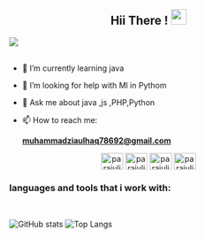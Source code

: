 <h2 align="center">
  Hii There !
  <img src="https://media.giphy.com/media/hvRJCLFzcasrR4ia7z/giphy.gif" width="28">
</h2>
<img src="https://readme-typing-svg.herokuapp.com?color=00B4AB&size=26&center=true&vCenter=true&width=900&lines=I+am+Md.+Jiyaul+Haq.">

<br>
<a href="[![wakatime](https://wakatime.com/badge/user/a6c280ce-295b-4be9-bd1d-9203f1fa7b3f.svg)](https://wakatime.com/@a6c280ce-295b-4be9-bd1d-9203f1fa7b3f)" /></a><br>

- 🌱 I’m currently learning java
- 🤔 I’m looking for help with Ml in Pythom
- 💬 Ask me about java ,js ,PHP,Python
- 📫 How to reach me:<br>



  **muhammadziaulhaq78692@gmail.com**

<p align="center">
  <a href="https://twitter.com/" target="blank"><img align="center" src="https://raw.githubusercontent.com/rahuldkjain/github-profile-readme-generator/master/src/images/icons/Social/twitter.svg" alt="parajulibkrm" height="30" width="40" /></a>
<a href="https://www.linkedin.com/in//" target="blank"><img align="center" src="https://raw.githubusercontent.com/rahuldkjain/github-profile-readme-generator/master/src/images/icons/Social/linked-in-alt.svg" alt="parajulibkrm" height="30" width="40" /></a>
<a href="https://www.facebook.com/" target="blank"><img align="center" src="https://raw.githubusercontent.com/rahuldkjain/github-profile-readme-generator/master/src/images/icons/Social/facebook.svg" alt="parajulibkrm" height="30" width="40" /></a>
<a href="https://www.instagram.com//" target="blank"><img align="center" src="https://raw.githubusercontent.com/rahuldkjain/github-profile-readme-generator/master/src/images/icons/Social/instagram.svg" alt="parajulibkrm" height="30" width="40" /></a>
</p>

### languages and tools that i work with:<br>




<br>

![GitHub stats](https://github-readme-stats.vercel.app/api?username=Zia-ul-haq&show_icons=true&theme=tokyonight) ![Top Langs](https://github-readme-stats.vercel.app/api/top-langs/?username=shankarkharel&theme=tokyonight)<br>





